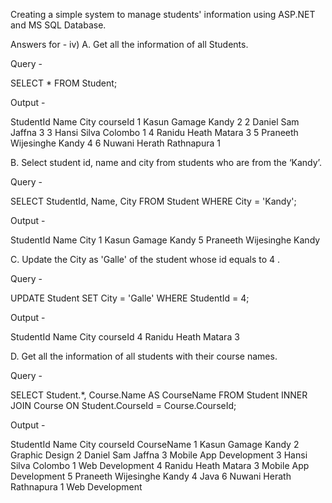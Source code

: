 Creating a simple  system to manage students' information using ASP.NET and MS SQL Database.


Answers for - 
iv) 
A. Get all the information of all Students.

Query - 

SELECT * FROM Student;

Output - 

StudentId	Name			    City		  courseId
1		Kasun Gamage		    Kandy		      2
2		Daniel Sam 		      Jaffna		    3
3		Hansi Silva		      Colombo		    1
4		Ranidu Heath		    Matara		    3
5		Praneeth Wijesinghe	Kandy		      4
6		Nuwani Herath		    Rathnapura	  1

B. Select student id, name and city from students who are from the ‘Kandy’.

Query -

SELECT StudentId, Name, City FROM Student WHERE City = 'Kandy';

Output - 

StudentId	Name			City
1		Kasun Gamage		Kandy
5		Praneeth Wijesinghe	Kandy


C. Update the City as 'Galle' of the student whose id equals to 4 .

Query -

UPDATE Student SET City = 'Galle' WHERE StudentId = 4;

Output - 

StudentId	Name			City		courseId
4		Ranidu Heath		Matara		3

D. Get all the information of all students with their course names.

Query -

SELECT Student.*, Course.Name AS CourseName
FROM Student
INNER JOIN Course ON Student.CourseId = Course.CourseId;

Output - 


StudentId	Name			    City		    courseId	CourseName
1		Kasun Gamage		    Kandy		      2		    Graphic Design
2		Daniel Sam 		      Jaffna		    3		    Mobile App Development
3		Hansi Silva		      Colombo		    1		    Web Development
4		Ranidu Heath		    Matara		    3		    Mobile App Development
5		Praneeth Wijesinghe	Kandy		      4		    Java
6		Nuwani Herath		    Rathnapura	  1		    Web Development
